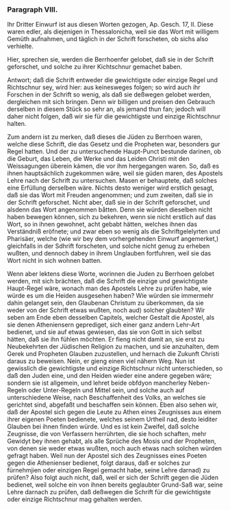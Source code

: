 <!-- Seite 137 --> 

### Paragraph VIII. ###

Ihr Dritter Einwurf ist aus diesen Worten
gezogen, Ap. Gesch. 17, II. Diese waren edler, 
als diejenigen in Thessalonicha, weil sie das Wort mit
willigem Gemüth aufnahmen, und täglich in der
Schrift forscheten, ob sichs also verhielte.

Hier, sprechen sie, werden die Berrhoenfer gelobet,
daß sie in der Schrift geforschet, und solche zu
ihrer Kichtschnur gemachet baben.

Antwort; daß die Schrift entweder die gewichtigste
oder einzige Regel und Richtschnur sey, wird hier: 
aus keinesweges folgen; so wird auch ihr Forschen in 
der Schrift so wenig, als daß sie deßwegen gelobet 
werden, dergleichen mit sich bringen. Denn wir billigen
und preisen den Gebrauch derselben in diesem 
Stück so sehr an, als jemand thun fan; jedoch will 
daher nicht folgen, daß wir sie für die gewichtigste und 
einzige Richtschnur halten. 

Zum andern ist zu merken, daß dieses die Jüden zu 
Berrhoen waren, welche diese Schrift, die das Gesetz 
und die Propheten war, besonders gur Regel hatten. 
Und der zu untersuchende Haupt-Punct bestunde darinen,
ob die Geburt, das Leben, die Werke und das Leiden
Christi mit den Weissagungen überein kámen, die
vor ihm hergegangen waren. So, daß es ihnen hauptsächlich
zugekommen wäre, weil sie güden maren, des
Apostels Lehre nach der Schrift zu untersuchen. Masen
er behauptete, daß solches eine Erfüllung derselben
wäre. Nichts desto weniger wird erstlich gesagt, daß
sie das Wort mit Freuden angenommen; und zum
zweiten, daß sie in der Schrift geforschet. Nicht aber,
daß sie in der Schrift geforschet, und alsdenn das Wort 
angenommen båtten. Denn sie würden dieselben nicht 
haben bewegen können, sich zu bekehren, wenn sie nicht 
erstlich auf das Wort, so in ihnen gewohnet, acht gebabt<!-- Seite 138 --> 
hätten, welches ihnen das Verständniß eröfnete;
und zwar eben so wenig als die Schriftgelelyrten und
Pharisäer, welche (wie wir bey dem vorhergehenden
Einwurf angemerket,) gleichfalls in der Sdhrift forscheten,
und solche nicht genug zu erheben wußten, und dennoch
dabey in ihrem Unglauben fortfuhren, weil sie
das Wort nicht in sich wohnen batten.

Wenn aber lektens diese Worte, worinnen die Juden
zu Berrhoen gelobet werden, mit sich brächten, daß
die Schrift die einzige und gewichtigste Haupt-Regel
wäre, wonach man des Apostels Lehre zu prüfen habe,
wie würde es um die Heiden ausgesehen haben? Wie
würden sie immermehr dahin gelanget sein, den Glaubenan
Christum zu überkommen, da sie weder von der 
Schrift etwas wußten, noch aud) solcher glaubten?
Wir seben am Ende eben desselben Capitels, welcher
Gestalt die Apostel, als sie denen Atheniensern geprediget,
sich einer ganz andern Lehr-Art bedienet, und sie auf
etwas gewiesen, das sie von Gott in sich selbst hätten,
daß sie ihn fühlen möchten. Er fieng nicht damit
an, sie erst zu Neubekehrten der Jüdischen Religion zu
machen, und sie anzuhalten, dem Gerek und Propheten
Glauben zuzustellen, und hernach die Zukunft Christi
daraus zu beweisen. Nein, er gieng einen viel nähern
Weg. Nun ist gewisslich die gewichtigste und einzige
Richtschnur nicht unterschieden, so daß den Juden eine,
und den Heiden wieder eine andere gegeben wäre; sondern
sie ist allgemein, und lehret beide obfdyon mancherley
Neben-Regeln oder Unter-Regeln und Mittel
sein, und solche auch auf unterschiedene Weise, nach
Beschaffenheit des Volks, an welches sie gerichtet sind,
abgefaßt und beschaffen sein können. Eben also sehen
wir, daß der Apostel sich gegen die Leute zu Athen eines
Zeugnisses aus einem ihrer eigenen Poeten bedienete,
welches seinem Urtheil nad, desto leiditer Glauben bei
ihnen finden würde. Und es ist kein Zweifel, daß solche<!-- Seite 139 --> 
Zeugnisse, die von Verfassern herrührten, die sie hoch 
schaften, mehr Gewidyt bey ihnen gehabt, als alle 
Sprüche des Mosis und der Propheten, von denen sie 
weder etwas wußten, noch auch etwas nach solchen 
würden gefragt haben. Weil nun der Apostel sich des 
Zeugnisses eines Poeten gegen die Athenienser bedienet, 
folgt daraus, daß er solches zur fürnehmjien oder einzigen
Regel gemacht habe, seine Lehre darnad) zu prüfen?
Also folgt auch nicht, daß, weil er sich der 
Schrift gegen die Jüden bedienet, weil solche ein von 
ihnen bereits geglaubter Grund-Saß war, seine Lehre 
darnach zu prüfen, daß deßwegen die Schrift für die 
gewichtigste oder einzige Richtschnur mag gehalten werden.

